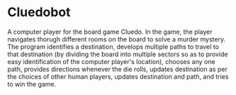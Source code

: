 # Cluedobot
A computer player for the board game Cluedo. In the game, the player  navigates thorugh different rooms on the board to solve a murder mystery. The program identifies a destination, develops multiple paths to travel to that destination (by dividing the board into multiple sectors so as to provide easy identification of the computer player's location), chooses any one path, provides directions whenever the die rolls, updates destination as per the choices of other human players, updates destination and path, and tries to win the game.
